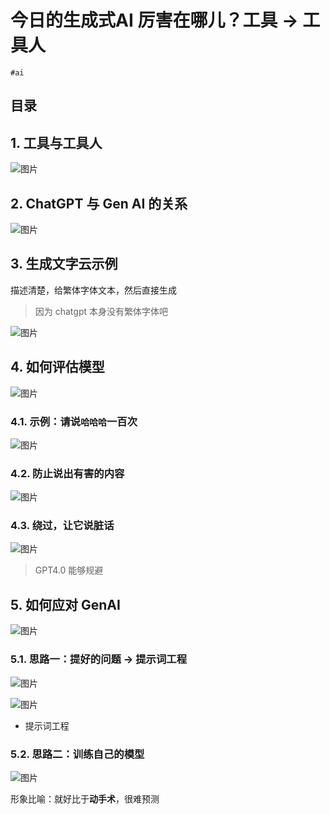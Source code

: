 
# 今日的生成式AI 厉害在哪儿？工具 →  工具人


`#ai`


## 目录
<!-- toc -->
 ## 1. 工具与工具人 

![图片](https://832-1310531898.cos.ap-beijing.myqcloud.com/999.%20Obsidian@832/files/20250224081210518.png)

## 2. ChatGPT 与 Gen AI 的关系

![图片](https://832-1310531898.cos.ap-beijing.myqcloud.com/999.%20Obsidian@832/files/20250224081234328.png)

## 3. 生成文字云示例

描述清楚，给繁体字体文本，然后直接生成

> 因为 chatgpt 本身没有繁体字体吧

![图片](https://832-1310531898.cos.ap-beijing.myqcloud.com/999.%20Obsidian@832/files/20250224081510647.png)

## 4. 如何评估模型

![图片](https://832-1310531898.cos.ap-beijing.myqcloud.com/999.%20Obsidian@832/files/20250224100545396.png)

### 4.1. 示例：请说`哈哈哈`一百次

![图片](https://832-1310531898.cos.ap-beijing.myqcloud.com/999.%20Obsidian@832/files/20250224100620951.png)

### 4.2. 防止说出有害的内容

![图片](https://832-1310531898.cos.ap-beijing.myqcloud.com/999.%20Obsidian@832/files/20250224100834090.png)

### 4.3. 绕过，让它说脏话

![图片](https://832-1310531898.cos.ap-beijing.myqcloud.com/999.%20Obsidian@832/files/20250224100913121.png)

>  GPT4.0 能够规避

## 5. 如何应对 GenAI

![图片](https://832-1310531898.cos.ap-beijing.myqcloud.com/999.%20Obsidian@832/files/20250224101157632.png)

### 5.1. 思路一：提好的问题 → 提示词工程

![图片](https://832-1310531898.cos.ap-beijing.myqcloud.com/999.%20Obsidian@832/files/20250224101248845.png)

![图片](https://832-1310531898.cos.ap-beijing.myqcloud.com/999.%20Obsidian@832/files/20250224101308022.png)

- 提示词工程

### 5.2. 思路二：训练自己的模型

![图片](https://832-1310531898.cos.ap-beijing.myqcloud.com/999.%20Obsidian@832/files/20250224101342267.png)

形象比喻：就好比于**动手术**，很难预测
